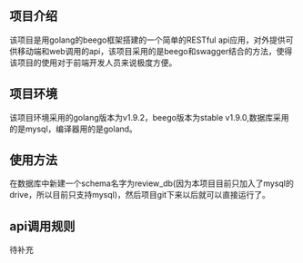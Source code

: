 项目介绍
---
该项目是用golang的beego框架搭建的一个简单的RESTful api应用，对外提供可供移动端和web调用的api，该项目采用的是beego和swagger结合的方法，使得该项目的使用对于前端开发人员来说极度方便。

项目环境
---
该项目环境采用的golang版本为v1.9.2，beego版本为stable v1.9.0,数据库采用的是mysql，编译器用的是goland。

使用方法
---
在数据库中新建一个schema名字为review_db(因为本项目目前只加入了mysql的drive，所以目前只支持mysql)，然后项目git下来以后就可以直接运行了。

api调用规则
---
待补充
